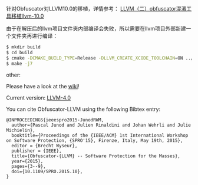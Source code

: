 针对Obfuscator对LLVM10.0的移植，详情参考：
[LLVM（二）obfuscator混淆工具移植llvm-10.0](http://www.gandalf.site/2020/08/llvmobfuscator-llvmllvm-100.html)

由于在解压后的llvm项目文件夹内部编译会失败，所以需要在llvm项目外部新建一个文件夹再进行编译：
```sh
$ mkdir build
$ cd build
$ cmake -DCMAKE_BUILD_TYPE=Release -DLLVM_CREATE_XCODE_TOOLCHAIN=ON ../obfuscator
$ make -j7
```

other:

Please have a look at the [wiki](https://github.com/obfuscator-llvm/obfuscator/wiki)!

Current version: [LLVM-4.0](https://github.com/obfuscator-llvm/obfuscator/tree/llvm-4.0)

You can cite Obfuscator-LLVM using the following Bibtex entry:

```
@INPROCEEDINGS{ieeespro2015-JunodRWM,
  author={Pascal Junod and Julien Rinaldini and Johan Wehrli and Julie Michielin},
  booktitle={Proceedings of the {IEEE/ACM} 1st International Workshop on Software Protection, {SPRO'15}, Firenze, Italy, May 19th, 2015},
  editor = {Brecht Wyseur},
  publisher = {IEEE},
  title={Obfuscator-{LLVM} -- Software Protection for the Masses},
  year={2015},
  pages={3--9},
  doi={10.1109/SPRO.2015.10},
}
```

